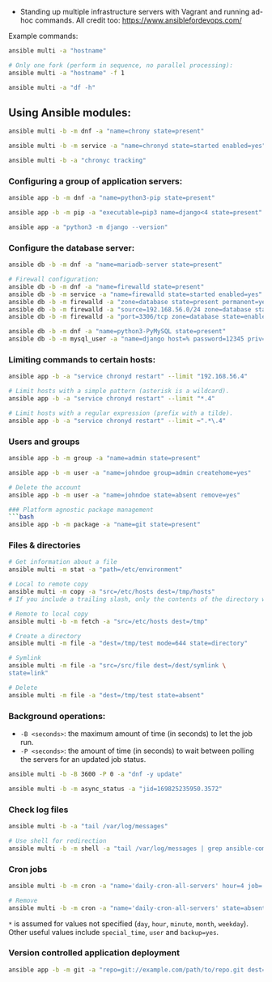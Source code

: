 * Standing up multiple infrastructure servers with Vagrant and running ad-hoc commands.
All credit too: https://www.ansiblefordevops.com/

Example commands:

```bash
ansible multi -a "hostname"

# Only one fork (perform in sequence, no parallel processing):
ansible multi -a "hostname" -f 1

ansible multi -a "df -h"
```

## Using Ansible modules:
```bash
ansible multi -b -m dnf -a "name=chrony state=present"

ansible multi -b -m service -a "name=chronyd state=started enabled=yes"

ansible multi -b -a "chronyc tracking"
```

### Configuring a group of application servers:
```bash
ansible app -b -m dnf -a "name=python3-pip state=present"

ansible app -b -m pip -a "executable=pip3 name=django<4 state=present"

ansible app -a "python3 -m django --version"
```

### Configure the database server:
```bash
ansible db -b -m dnf -a "name=mariadb-server state=present"

# Firewall configuration:
ansible db -b -m dnf -a "name=firewalld state=present"
ansible db -b -m service -a "name=firewalld state=started enabled=yes"
ansible db -b -m firewalld -a "zone=database state=present permanent=yes"
ansible db -b -m firewalld -a "source=192.168.56.0/24 zone=database state=enabled permanent=yes"
ansible db -b -m firewalld -a "port=3306/tcp zone=database state=enabled permanent=yes"

ansible db -b -m dnf -a "name=python3-PyMySQL state=present"
ansible db -b -m mysql_user -a "name=django host=% password=12345 priv=*.*:ALL state=present"
```

### Limiting commands to certain hosts:
```bash
ansible app -b -a "service chronyd restart" --limit "192.168.56.4"

# Limit hosts with a simple pattern (asterisk is a wildcard).
ansible app -b -a "service chronyd restart" --limit "*.4"

# Limit hosts with a regular expression (prefix with a tilde).
ansible app -b -a "service chronyd restart" --limit ~".*\.4"
```

### Users and groups
```bash
ansible app -b -m group -a "name=admin state=present"

ansible app -b -m user -a "name=johndoe group=admin createhome=yes"

# Delete the account
ansible app -b -m user -a "name=johndoe state=absent remove=yes"

### Platform agnostic package management
```bash
ansible app -b -m package -a "name=git state=present"
```

### Files & directories
```bash
# Get information about a file
ansible multi -m stat -a "path=/etc/environment"

# Local to remote copy
ansible multi -m copy -a "src=/etc/hosts dest=/tmp/hosts"
# If you include a trailing slash, only the contents of the directory will be copied into the dest. If you omit the trailing slash, the contents and the directory itself will be copied into the dest.

# Remote to local copy
ansible multi -b -m fetch -a "src=/etc/hosts dest=/tmp"

# Create a directory
ansible multi -m file -a "dest=/tmp/test mode=644 state=directory"

# Symlink
ansible multi -m file -a "src=/src/file dest=/dest/symlink \
state=link"

# Delete
ansible multi -m file -a "dest=/tmp/test state=absent"
```

### Background operations:
* `-B <seconds>`: the maximum amount of time (in seconds) to let the job run.
* `-P <seconds>`: the amount of time (in seconds) to wait between polling the
servers for an updated job status.

```bash
ansible multi -b -B 3600 -P 0 -a "dnf -y update"

ansible multi -b -m async_status -a "jid=169825235950.3572"
```

### Check log files
```bash
ansible multi -b -a "tail /var/log/messages"

# Use shell for redirection
ansible multi -b -m shell -a "tail /var/log/messages | grep ansible-command | wc -l"
```

### Cron jobs
```bash
ansible multi -b -m cron -a "name='daily-cron-all-servers' hour=4 job='/path/to/daily-script.sh'"

# Remove
ansible multi -b -m cron -a "name='daily-cron-all-servers' state=absent"
```

`*` is assumed for values not specified (`day`, `hour`, `minute`, `month`, `weekday`). Other useful values include `special_time`, `user` and `backup=yes`.

### Version controlled application deployment
```bash
ansible app -b -m git -a "repo=git://example.com/path/to/repo.git dest=/opt/myapp update=yes version=1.2.4"
```

